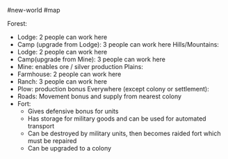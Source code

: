 #new-world #map

Forest:
- Lodge: 2 people can work here
- Camp (upgrade from Lodge): 3 people can work here
Hills/Mountains:
- Lodge: 2 people can work here
- Camp(upgrade from Mine): 3 people can work here
- Mine: enables ore / silver production
Plains:
- Farmhouse: 2 people can work here
- Ranch: 3 people can work here
- Plow: production bonus
Everywhere (except colony or settlement):
- Roads: Movement bonus and supply from nearest colony
- Fort: 
	- Gives defensive bonus for units
	- Has storage for military goods and can be used for automated transport
	- Can be destroyed by military units, then becomes raided fort which must be repaired
	- Can be upgraded to a colony
